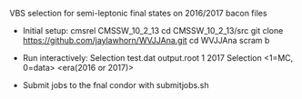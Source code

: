VBS selection for semi-leptonic final states on 2016/2017 bacon files

* Initial setup:
cmsrel CMSSW_10_2_13
cd CMSSW_10_2_13/src
git clone https://github.com/jaylawhorn/WVJJAna.git
cd WVJJAna
scram b

* Run interactively: 
Selection test.dat output.root 1 2017
Selection <list of input files> <output file> <1=MC, 0=data> <era(2016 or 2017)>


* Submit jobs to the fnal condor with submitjobs.sh